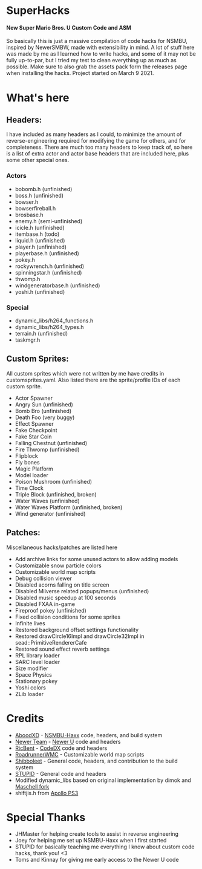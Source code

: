 # SuperHacks
#### New Super Mario Bros. U Custom Code and ASM
So basically this is just a massive compilation of code hacks for NSMBU, inspired by NewerSMBW, made with extensibility in mind. A lot of stuff here was made by me as I learned how to write hacks, and some of it may not be fully up-to-par, but I tried my test to clean everything up as much as possible. Make sure to also grab the assets pack form the releases page when installing the hacks.
Project started on March 9 2021.

# What's here
## Headers:
I have included as many headers as I could, to minimize the amount of reverse-engineering required for modifying the game for others, and for completeness. There are much too many headers to keep track of, so here is a list of extra actor and actor base headers that are included here, plus some other special ones.
### Actors
* bobomb.h (unfinished)
* boss.h (unfinished)
* bowser.h
* bowserfireball.h
* brosbase.h
* enemy.h (semi-unfinished)
* icicle.h (unfinished)
* itembase.h (todo)
* liquid.h (unfinished)
* player.h (unfinished)
* playerbase.h (unfinished)
* pokey.h
* rockywrench.h (unfinished)
* spinningstar.h (unfinished)
* thwomp.h
* windgeneratorbase.h (unfinished)
* yoshi.h (unfinished)
### Special
* dynamic_libs/h264_functions.h
* dynamic_libs/h264_types.h
* terrain.h (unfinished)
* taskmgr.h
## Custom Sprites:
All custom sprites which were not written by me have credits in customsprites.yaml. Also listed there are the sprite/profile IDs of each custom sprite.
* Actor Spawner
* Angry Sun (unfinished)
* Bomb Bro (unfinished)
* Death Foo (very buggy)
* Effect Spawner
* Fake Checkpoint
* Fake Star Coin
* Falling Chestnut (unfinished)
* Fire Thwomp (unfinished)
* Flipblock
* Fly bones
* Magic Platform
* Model loader
* Poison Mushroom (unfinished)
* Time Clock
* Triple Block (unfinished, broken)
* Water Waves (unfinished)
* Water Waves Platform (unfinished, broken)
* Wind generator (unfinished)
## Patches:
Miscellaneous hacks/patches are listed here
* Add archive links for some unused actors to allow adding models
* Customizable snow particle colors
* Customizable world map scripts
* Debug collision viewer
* Disabled acorns falling on title screen
* Disabled Miiverse related popups/menus (unfinished)
* Disabled music speedup at 100 seconds
* Disabled FXAA in-game
* Fireproof pokey (unfinished)
* Fixed collision conditions for some sprites
* Infinite lives
* Restored background offset settings functionality
* Restored drawCircle16Impl and drawCircle32Impl in sead::PrimitiveRendererCafe
* Restored sound effect reverb settings
* RPL library loader
* SARC level loader
* Size modifier
* Space Physics
* Stationary pokey
* Yoshi colors
* ZLib loader

# Credits
* [AboodXD](https://github.com/aboood40091) - [NSMBU-Haxx](https://github.com/aboood40091/NSMBU-haxx) code, headers, and build system
* [Newer Team](https://github.com/Newer-Team) - [Newer U](https://github.com/Newer-Team/NewerSMBU) code and headers
* [RicBent](https://github.com/RicBent) - [CodeDX](https://github.com/RicBent/codedx) code and headers
* [RoadrunnerWMC](https://github.com/RoadrunnerWMC) - Customizable world map scripts
* [Shibboleet](https://github.com/shibbo) - General code, headers, and contribution to the build system
* [STUPID](https://github.com/stupidestmodder) - General code and headers
* Modified dynamic_libs based on original implementation by dimok and [Maschell fork](https://github.com/Maschell/dynamic_libs)
* shiftjis.h from [Apollo PS3](https://github.com/bucanero/apollo-ps3/blob/master/include/shiftjis.h)

# Special Thanks
* JHMaster for helping create tools to assist in reverse engineering
* Joey for helping me set up NSMBU-Haxx when I first started
* STUPID for basically teaching me everything I know about custom code hacks, thank you! <3
* Toms and Kinnay for giving me early access to the Newer U code
